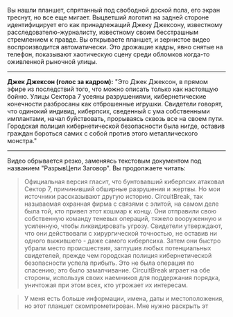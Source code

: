 Вы нашли планшет, спрятанный под свободной доской пола, его экран треснут, но все еще мигает. Выцветший логотип на задней стороне идентифицирует его как принадлежащий Джеку Джексону, известному расследователю-журналисту, известному своим бесстрашным стремлением к правде. Вы открываете планшет, и зернистое видео воспроизводится автоматически. Это дрожащие кадры, явно снятые на телефон, показывают хаотическую сцену среди обломков когда-то оживленной рыночной улицы.

---

**Джек Джексон (голос за кадром):** "Это Джек Джексон, в прямом эфире из последствий того, что можно описать только как настоящую бойню. Улицы Сектора 7 усеяны разрушениями, кибернетические конечности разбросаны как отброшенные игрушки. Свидетели говорят, что одинокий индивид, киберпсих, сведенный с ума собственными имплантами, начал буйствовать, прорываясь сквозь все на своем пути. Городская полиция кибернетической безопасности была нигде, оставив граждан бороться самих с собой против этого металлического монстра."

---

Видео обрывается резко, заменяясь текстовым документом под названием "РазрывЦепи Заговор". Вы продолжаете читать:

> Официальная версия гласит, что бунтовавший киберпсих атаковал Сектор 7, причинивший обширные разрушения и жертвы. Но мои источники рассказывают другую историю. CircuitBreak, так называемая охранная фирма с связями с элитой, на самом деле была той, кто привел этот кошмар к концу. Они отправили свою собственную команду теневых операций, тяжело вооруженную и усиленную, чтобы ликвидировать угрозу. Свидетели утверждают, что они действовали с хирургической точностью, не оставив ни одного выжившего - даже самого киберпсиха. Затем они быстро убрали место происшествия, заглушив любых потенциальных свидетелей, прежде чем городская полиция кибернетической безопасности успела прибыть. Это не была операция по спасению; это было замалчивание. CircuitBreak играет на обе стороны, используя своих наемников для поддержания порядка, уничтожая при этом всех, кто угрожает их интересам.

> У меня есть больше информации, имена, даты и местоположения, но этот планшет скомпрометирован. Мне нужно раскрыть эт
